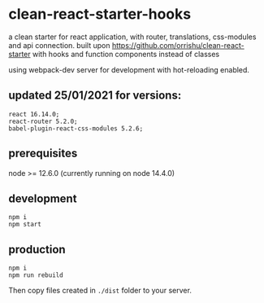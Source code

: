 # clean-react-starter-hooks
a clean starter for react application, with router, translations, css-modules and api connection.
built upon https://github.com/orrishu/clean-react-starter with hooks and function components instead of classes

using webpack-dev server for development with hot-reloading enabled.

updated 25/01/2021 for versions:
------------
```
react 16.14.0; 
react-router 5.2.0; 
babel-plugin-react-css-modules 5.2.6; 

```
prerequisites
------------
node >= 12.6.0 (currently running on node 14.4.0)

development
-----------
```
npm i
npm start
```

production
----------
```
npm i
npm run rebuild
```

Then copy files created in `./dist` folder to your server.

